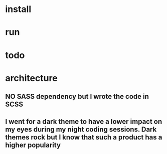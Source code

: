# install

# run

# todo

# architecture

## NO SASS dependency but I wrote the code in SCSS

## I went for a dark theme to have a lower impact on my eyes during my night coding sessions. Dark themes rock but I know that such a product has a higher popularity
